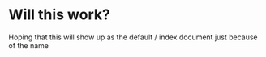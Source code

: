 # Will this work?

Hoping that this will show up as the default / index document just because of the name
